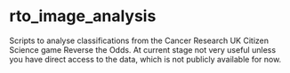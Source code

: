 # rto_image_analysis
Scripts to analyse classifications from the Cancer Research UK Citizen Science game Reverse the Odds. At current stage not very useful unless you have direct access to the data, which is not publicly available for now.
